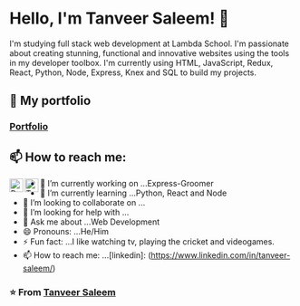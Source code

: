 # Hello, I'm Tanveer Saleem! 👋
I'm studying full stack web development at Lambda School. I'm passionate about creating stunning, functional and innovative websites using the tools in my developer toolbox. I'm currently using HTML, JavaScript, Redux, React, Python, Node, Express, Knex and SQL to build my projects.

## 🔭 My portfolio
### [Portfolio](https://vigilant-noyce-1cfa09.netlify.app/)

## 📫 How to reach me:
<a href="https://twitter.com/davidwhitedev">
  <img align="left" alt="David White's Dev Twitter" width="24px" src="https://cdn.jsdelivr.net/npm/simple-icons@v3/icons/twitter.svg" />
</a>
<a href="https://www.linkedin.com/in/tanveer-saleem/">
  <img align="left" alt="Tanveer Saleem's Linkedin" width="24px" src="https://cdn.jsdelivr.net/npm/simple-icons@v3/icons/linkedin.svg" />
</a>

- 🔭 I’m currently working on ...Express-Groomer
- 🌱 I’m currently learning ...Python, React and Node
- 👯 I’m looking to collaborate on ...
- 🤔 I’m looking for help with ...
- 💬 Ask me about ...Web Development
- 😄 Pronouns: ...He/Him
- ⚡ Fun fact: ...I like watching tv, playing the cricket and videogames.
- 📫 How to reach me: ...[linkedin]: (https://www.linkedin.com/in/tanveer-saleem/)

### ⭐️ From [Tanveer Saleem](https://github.com/tanveersaleem786)
